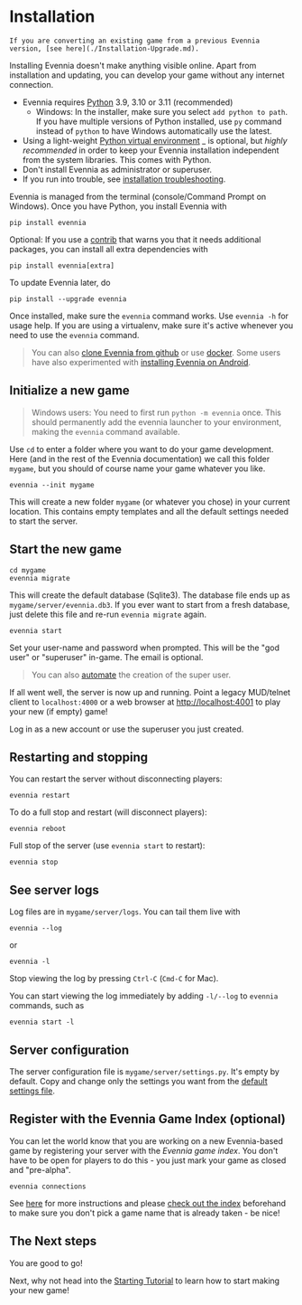 # Installation

```{important}
If you are converting an existing game from a previous Evennia version, [see here](./Installation-Upgrade.md).
```

Installing Evennia doesn't make anything visible online. Apart from installation and updating, you can develop your game without any internet connection.

- Evennia requires [Python](https://www.python.org/downloads/) 3.9, 3.10 or 3.11 (recommended)
	- Windows: In the installer, make sure you select `add python to path`.  If you have multiple versions of Python installed, use `py` command instead of `python` to have Windows automatically use the latest.
- Using a light-weight  [Python virtual environment](Installation-Git#virtualenv) _ is optional, but _highly recommended_ in order to keep your Evennia installation independent from the system libraries. This comes with Python.
- Don't install Evennia as administrator or superuser. 
- If you run into trouble, see [installation troubleshooting](Installation-Troubleshooting).

Evennia  is managed from the terminal (console/Command Prompt on Windows). Once you have Python, you install Evennia with

    pip install evennia

Optional: If you use a [contrib](Contribs) that warns you that it needs additional packages, you can 
install all extra dependencies with 

	pip install evennia[extra]

To update Evennia later, do 

    pip install --upgrade evennia

Once installed, make sure the `evennia` command works. Use `evennia -h` for usage help. If you are using a  virtualenv, make sure it's active whenever you need to use the `evennia` command.

> You can also  [clone Evennia from github](./Installation-Git.md)  or use [docker](./Installation-Docker.md).  Some users have also experimented with [installing Evennia on Android](./Installation-Android.md).

## Initialize a new game

> Windows users: You need to first run `python -m evennia` once. This should permanently add the evennia launcher to your environment, making the `evennia` command available.

Use `cd` to enter a folder where you want to do your game development. Here (and in
the rest of the Evennia documentation) we call this folder `mygame`, but you should of course
name your game whatever you like.

    evennia --init mygame

This will create a new folder `mygame` (or whatever you chose) in your current location. This
contains empty templates and all the default settings needed to start the server.


## Start the new game

    cd mygame 
    evennia migrate

This will create the default database (Sqlite3). The database file ends up as `mygame/server/evennia.db3`. If you ever want to start from a fresh database, just delete this file and re-run `evennia migrate` again.

    evennia start

Set your user-name and password when prompted. This will be the "god user" or "superuser" in-game.  The email is optional.

> You can also [automate](./Installation-Non-Interactive.md) the creation of the super user.

If all went well, the server is now up and running. Point a legacy MUD/telnet client to `localhost:4000` or a web browser at [http://localhost:4001](http://localhost:4001) to play your new (if empty) game! 

Log in as a new account or use the superuser you just created.


## Restarting and stopping


You can restart the server without disconnecting players:

    evennia restart

To do a full stop and restart (will disconnect players):

    evennia reboot

Full stop of the server (use `evennia start` to restart):

    evennia stop

## See server logs

Log files are in `mygame/server/logs`. You can tail them live with

    evennia --log

or

    evennia -l

Stop viewing the log by pressing `Ctrl-C` (`Cmd-C` for Mac). 

You can start viewing the log immediately by adding `-l/--log` to `evennia` commands, such as

    evennia start -l


## Server configuration 

The server configuration file is `mygame/server/settings.py`. It's empty by default. Copy and change  only the settings you want from the [default settings file](./Settings-Default.md).

## Register with the Evennia Game Index (optional)

You can let the world know that you are working on a new Evennia-based game by 
registering your server with the _Evennia game index_. You don't have to be 
open for players to do this - you just mark your game as closed and "pre-alpha".

    evennia connections 

See [here](./Evennia-Game-Index.md) for more instructions and please [check out the index](http:games.evennia.com) 
beforehand to make sure you don't pick a game name that is already taken - be nice!

## The Next steps

You are good to go! 

Next, why not head into the [Starting Tutorial](../Howtos/Beginner-Tutorial/Part1/Beginner-Tutorial-Part1-Intro.md)  to learn how to start making your new game!